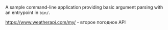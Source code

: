 A sample command-line application providing basic argument parsing with an entrypoint in `bin/`.

https://www.weatherapi.com/my/ - второе погодное API
